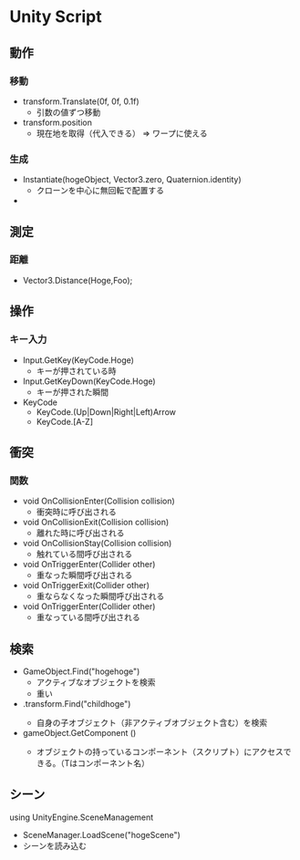 # Unity Script

## 動作

### 移動

- transform.Translate(0f, 0f, 0.1f)
  - 引数の値ずつ移動
- transform.position
  - 現在地を取得（代入できる） => ワープに使える

### 生成

- Instantiate(hogeObject, Vector3.zero, Quaternion.identity)
  - クローンを中心に無回転で配置する
- 

## 測定

### 距離

- Vector3.Distance(Hoge,Foo);



## 操作

### キー入力

- Input.GetKey(KeyCode.Hoge)
  - キーが押されている時
- Input.GetKeyDown(KeyCode.Hoge)
  - キーが押された瞬間
- KeyCode
  - KeyCode.(Up|Down|Right|Left)Arrow
  - KeyCode.[A-Z]

## 衝突

### 関数

- void OnCollisionEnter(Collision collision)
  - 衝突時に呼び出される
- void OnCollisionExit(Collision collision)
  - 離れた時に呼び出される
- void OnCollisionStay(Collision collision)
  - 触れている間呼び出される
- void OnTriggerEnter(Collider other)
  - 重なった瞬間呼び出される
- void OnTriggerExit(Collider other)
  - 重ならなくなった瞬間呼び出される
- void OnTriggerEnter(Collider other)
  - 重なっている間呼び出される

## 検索

- GameObject.Find("hogehoge")
  - アクティブなオブジェクトを検索
  - 重い
- <parenthoge>.transform.Find("childhoge")
  - 自身の子オブジェクト（非アクティブオブジェクト含む）を検索
- gameObject.GetComponent<T> ()
  - オブジェクトの持っているコンポーネント（スクリプト）にアクセスできる。（Tはコンポーネント名）
## シーン
  using UnityEngine.SceneManagement
 - SceneManager.LoadScene("hogeScene")
  - シーンを読み込む
